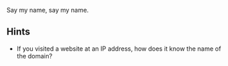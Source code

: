 Say my name, say my name.

## Hints
- If you visited a website at an IP address, how does it know the name of the domain?
